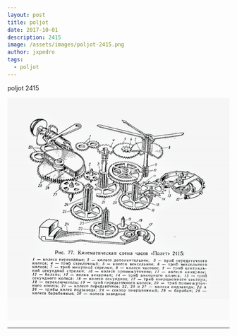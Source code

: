 ```yaml
---
layout: post
title: poljot
date: 2017-10-01
description: 2415
image: /assets/images/poljot-2415.png
author: jxpedro
tags: 
  - poljot
---
```

<p >poljot 2415</p>

![Placeholder](/assets/images/poljot-2415.png)

<p></p>

<hr/>